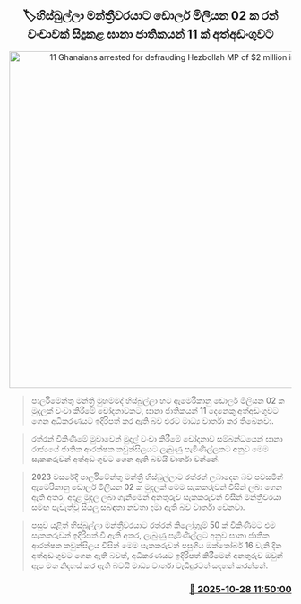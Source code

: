 <p align='center'><b><h2 align='center' title='11 Ghanaians arrested for defrauding Hezbollah MP of $2 million in gold'>🏷හිස්බුල්ලා මන්ත්‍රීවරයාට ඩොලර් මිලියන 02 ක රන් වංචාවක් සිදුකළ ඝානා ජාතිකයන් 11 ක් අත්අඩංගුවට</h2></b></p>
<p align='center'><img src='https://helakuru.sgp1.cdn.digitaloceanspaces.com/esana/images/lib/gold-biscuit-archived.jpg' width='600' alt='11 Ghanaians arrested for defrauding Hezbollah MP of $2 million in gold'></p>

> පාර්ලිමේන්තු මන්ත්‍රී මුහම්මද් හිස්බුල්ලා හට ඇමෙරිකානු ඩොලර් මිලියන 02 ක මුදලක් වංචා කිරීමේ චෝදනාවකට, ඝානා ජාතිකයන් 11 දෙනෙකු අත්අඩංගුවට ගෙන අධිකරණයට ඉදිරිපත් කර ඇති බව එරට මාධ්‍ය වාර්තා කර තිබෙනවා.

> රත්රන් විකිණීමේ මුවාවෙන් මුදල් වංචා කිරීමේ චෝදනාව සම්බන්ධයෙන් ඝානා රාජ්‍යයේ ජාතික ආරක්ෂක කවුන්සිලයට ලැබුණු පැමිණිල්ලකට අනුව මෙම සැකකරුවන් අත්අඩංගුවට ගෙන ඇති බවයි වාර්තා වන්නේ.

> 2023 වසරේදී පාර්ලිමේන්තු මන්ත්‍රී හිස්බුල්ලාට රත්රන් ලබාදෙන බව පවසමින් ඇමෙරිකානු ඩොලර් මිලියන 02 ක මුදලක් මෙම සැකකරුවන් විසින් ලබා ගෙන ඇති අතර, අදාළ මුදල ලබා ගැනීමෙන් අනතුරුව සැකකරුවන් විසින් මන්ත්‍රීවරයා සමඟ පැවැත්වූ සියලු සබඳතා නවතා දමා ඇති බව වාර්තා වෙනවා.

> පසුව යළිත් හිස්බුල්ලා මන්ත්‍රීවරයාට රත්රන් කිලෝග්‍රෑම් 50 ක් විකිණීමට එම සැකකරුවන් ඉදිරිපත් වී ඇති අතර, ලැබුණු පැමිණිල්ලට අනුව ඝානා ජාතික ආරක්ෂක කවුන්සිලය විසින් මෙම සැකකරුවන් පසුගිය ඔක්තෝබර් 16 වැනි දින අත්අඩංගුවට ගෙන ඇති බවත්, අධිකරණයට ඉදිරිපත් කිරීමෙන් අනතුරුව ඔවුන් ඇප මත නිදහස් කර ඇති බවයි මාධ්‍ය වාර්තා වැඩිදුරටත් සඳහන් කරන්නේ.



<h3 align='right'><a href='https://www.helakuru.lk/esana/p/114853/'>📅 2025-10-28 11:50:00</a></h3>
